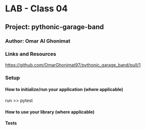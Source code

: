 # LAB - Class 04
## Project: pythonic-garage-band
### Author: Omar Al Ghonimat

### Links and Resources

https://github.com/OmarGhonimat97/pythonic_garage_band/pull/1

### Setup

#### How to initialize/run your application (where applicable)
run >> pytest

#### How to use your library (where applicable)

#### Tests
